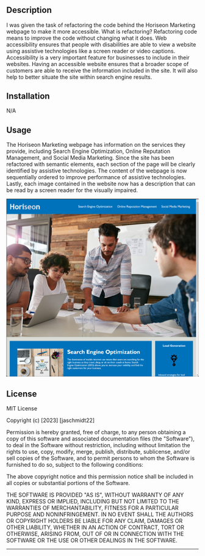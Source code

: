 # <Horiseon Marketing Webpage Code Refactoring>

## Description

I was given the task of refactoring the code behind the Horiseon Marketing webpage to make it more accessible. What is refactoring? Refactoring code means to improve the code without changing what it does. Web accessibility ensures that people with disabilities are able to view a website using assistive technologies like a screen reader or video captions. Accessibility is a very important feature for businesses to include in their websites. Having an accessible website ensures that a broader scope of customers are able to receive the information included in the site. It will also help to better situate the site within search engine results. 


## Installation

N/A


## Usage

The Horiseon Marketing webpage has information on the services they provide, including Search Engine Optimization, Online Reputation Management, and Social Media Marketing. Since the site has been refactored with semantic elements, each section of the page will be clearly identified by assistive technologies. The content of the webpage is now sequentially ordered to improve performance of assistive technologies. Lastly, each image contained in the website now has a description that can be read by a screen reader for the visually impaired. 

![Alt text](image.png)


## License

MIT License

Copyright (c) [2023] [jaschmidt22]

Permission is hereby granted, free of charge, to any person obtaining a copy
of this software and associated documentation files (the "Software"), to deal
in the Software without restriction, including without limitation the rights
to use, copy, modify, merge, publish, distribute, sublicense, and/or sell
copies of the Software, and to permit persons to whom the Software is
furnished to do so, subject to the following conditions:

The above copyright notice and this permission notice shall be included in all
copies or substantial portions of the Software.

THE SOFTWARE IS PROVIDED "AS IS", WITHOUT WARRANTY OF ANY KIND, EXPRESS OR
IMPLIED, INCLUDING BUT NOT LIMITED TO THE WARRANTIES OF MERCHANTABILITY,
FITNESS FOR A PARTICULAR PURPOSE AND NONINFRINGEMENT. IN NO EVENT SHALL THE
AUTHORS OR COPYRIGHT HOLDERS BE LIABLE FOR ANY CLAIM, DAMAGES OR OTHER
LIABILITY, WHETHER IN AN ACTION OF CONTRACT, TORT OR OTHERWISE, ARISING FROM,
OUT OF OR IN CONNECTION WITH THE SOFTWARE OR THE USE OR OTHER DEALINGS IN THE
SOFTWARE.

---


